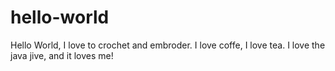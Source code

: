 # hello-world

Hello World,
I love to crochet and embroder. 
I love coffe, I love tea. I love the java jive, and it loves me!

